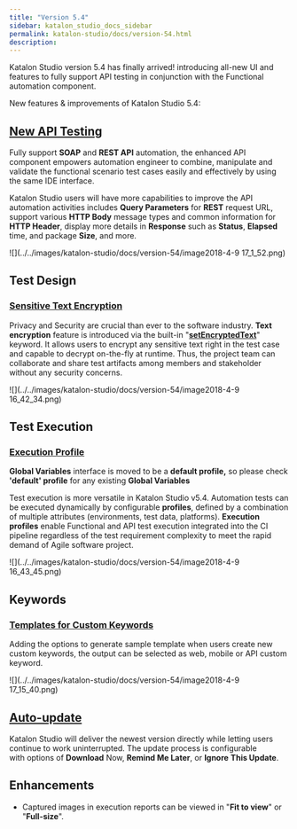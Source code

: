```yaml
---
title: "Version 5.4" 
sidebar: katalon_studio_docs_sidebar
permalink: katalon-studio/docs/version-54.html 
description: 
---
```

Katalon Studio version 5.4 has finally arrived! introducing all-new UI and features to fully support API testing in conjunction with the Functional automation component.

New features & improvements of Katalon Studio 5.4:

**[New API Testing](https://docs.katalon.com/x/BALR)**
------------------------------------------------------

Fully support **SOAP** and **REST API** automation, the enhanced API component empowers automation engineer to combine, manipulate and validate the functional scenario test cases easily and effectively by using the same IDE interface.

Katalon Studio users will have more capabilities to improve the API automation activities includes **Query Parameters** for **REST** request URL, support various **HTTP Body** message types and common information for **HTTP Header**, display more details in **Response** such as **Status**, **Elapsed** time, and package **Size**, and more.

![](../../images/katalon-studio/docs/version-54/image2018-4-9 17_1_52.png)

**Test Design** 
----------------

### [Sensitive Text Encryption](https://docs.katalon.com/x/3wHR)

Privacy and Security are crucial than ever to the software industry. **Text encryption** feature is introduced via the built-in "**[setEncryptedText](https://docs.katalon.com/x/6AHR)**" keyword. It allows users to encrypt any sensitive text right in the test case and capable to decrypt on-the-fly at runtime. Thus, the project team can collaborate and share test artifacts among members and stakeholder without any security concerns.

![](../../images/katalon-studio/docs/version-54/image2018-4-9 16_42_34.png)

  

**Test Execution**
------------------

### [Execution Profile](https://docs.katalon.com/x/xAHR)

**Global Variables** interface is moved to be a **default profile,** so please check **'default' profile** for any existing **Global Variables** 

Test execution is more versatile in Katalon Studio v5.4. Automation tests can be executed dynamically by configurable **profiles**, defined by a combination of multiple attributes (environments, test data, platforms). **Execution profiles** enable Functional and API test execution integrated into the CI pipeline regardless of the test requirement complexity to meet the rapid demand of Agile software project.

![](../../images/katalon-studio/docs/version-54/image2018-4-9 16_43_45.png)

**Keywords**
------------

### [Templates for Custom Keywords](https://docs.katalon.com/x/3QHR)

Adding the options to generate sample template when users create new custom keywords, the output can be selected as web, mobile or API custom keyword.

![](../../images/katalon-studio/docs/version-54/image2018-4-9 17_15_40.png)

**[Auto-update](https://docs.katalon.com/x/lQPR)**
--------------------------------------------------

Katalon Studio will deliver the newest version directly while letting users continue to work uninterrupted. The update process is configurable with options of **Download** Now, **Remind Me Later**, or **Ignore** **This Update**. 

**Enhancements**
----------------

*   Captured images in execution reports can be viewed in "**Fit to view**" or "**Full-size**".